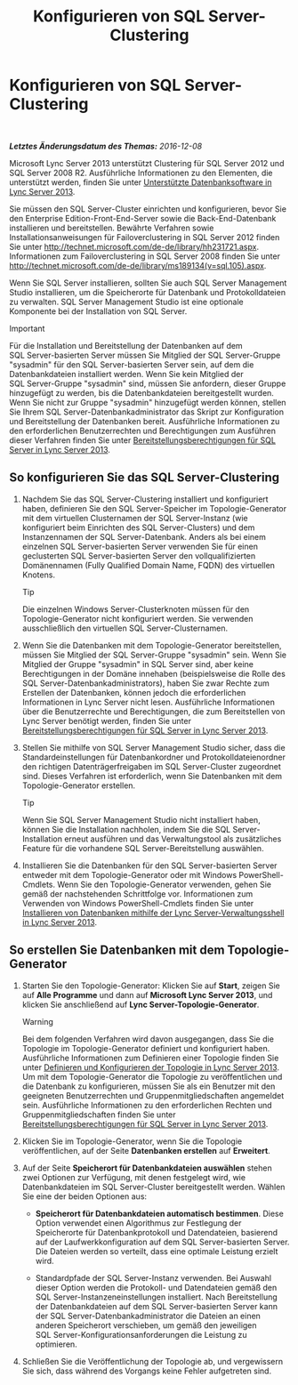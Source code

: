 ﻿---
title: Konfigurieren von SQL Server-Clustering
TOCTitle: Konfigurieren von SQL Server-Clustering
ms:assetid: d7b52ef1-573c-48ed-bb94-34e37b49645c
ms:mtpsurl: https://technet.microsoft.com/de-de/library/Dn383982(v=OCS.15)
ms:contentKeyID: 56558907
ms.date: 12/10/2016
mtps_version: v=OCS.15
ms.translationtype: HT
---

# Konfigurieren von SQL Server-Clustering

 

_**Letztes Änderungsdatum des Themas:** 2016-12-08_

Microsoft Lync Server 2013 unterstützt Clustering für SQL Server 2012 und SQL Server 2008 R2. Ausführliche Informationen zu den Elementen, die unterstützt werden, finden Sie unter [Unterstützte Datenbanksoftware in Lync Server 2013](lync-server-2013-database-software-support.md).

Sie müssen den SQL Server-Cluster einrichten und konfigurieren, bevor Sie den Enterprise Edition-Front-End-Server sowie die Back-End-Datenbank installieren und bereitstellen. Bewährte Verfahren sowie Installationsanweisungen für Failoverclustering in SQL Server 2012 finden Sie unter <http://technet.microsoft.com/de-de/library/hh231721.aspx>. Informationen zum Failoverclustering in SQL Server 2008 finden Sie unter <http://technet.microsoft.com/de-de/library/ms189134(v=sql.105).aspx>.

Wenn Sie SQL Server installieren, sollten Sie auch SQL Server Management Studio installieren, um die Speicherorte für Datenbank und Protokolldateien zu verwalten. SQL Server Management Studio ist eine optionale Komponente bei der Installation von SQL Server.


> [!IMPORTANT]
> Für die Installation und Bereitstellung der Datenbanken auf dem SQL&nbsp;Server-basierten Server müssen Sie Mitglied der SQL&nbsp;Server-Gruppe "sysadmin" für den SQL&nbsp;Server-basierten Server sein, auf dem die Datenbankdateien installiert werden. Wenn Sie kein Mitglied der SQL&nbsp;Server-Gruppe "sysadmin" sind, müssen Sie anfordern, dieser Gruppe hinzugefügt zu werden, bis die Datenbankdateien bereitgestellt wurden. Wenn Sie nicht zur Gruppe "sysadmin" hinzugefügt werden können, stellen Sie Ihrem SQL&nbsp;Server-Datenbankadministrator das Skript zur Konfiguration und Bereitstellung der Datenbanken bereit. Ausführliche Informationen zu den erforderlichen Benutzerrechten und Berechtigungen zum Ausführen dieser Verfahren finden Sie unter <A href="lync-server-2013-deployment-permissions-for-sql-server.md">Bereitstellungsberechtigungen für SQL Server in Lync Server 2013</A>.



## So konfigurieren Sie das SQL Server-Clustering

1.  Nachdem Sie das SQL Server-Clustering installiert und konfiguriert haben, definieren Sie den SQL Server-Speicher im Topologie-Generator mit dem virtuellen Clusternamen der SQL Server-Instanz (wie konfiguriert beim Einrichten des SQL Server-Clusters) und dem Instanzennamen der SQL Server-Datenbank. Anders als bei einem einzelnen SQL Server-basierten Server verwenden Sie für einen geclusterten SQL Server-basierten Server den vollqualifizierten Domänennamen (Fully Qualified Domain Name, FQDN) des virtuellen Knotens.
    

    > [!TIP]
    > Die einzelnen Windows Server-Clusterknoten müssen für den Topologie-Generator nicht konfiguriert werden. Sie verwenden ausschließlich den virtuellen SQL&nbsp;Server-Clusternamen.



2.  Wenn Sie die Datenbanken mit dem Topologie-Generator bereitstellen, müssen Sie Mitglied der SQL Server-Gruppe "sysadmin" sein. Wenn Sie Mitglied der Gruppe "sysadmin" in SQL Server sind, aber keine Berechtigungen in der Domäne innehaben (beispielsweise die Rolle des SQL Server-Datenbankadministrators), haben Sie zwar Rechte zum Erstellen der Datenbanken, können jedoch die erforderlichen Informationen in Lync Server nicht lesen. Ausführliche Informationen über die Benutzerrechte und Berechtigungen, die zum Bereitstellen von Lync Server benötigt werden, finden Sie unter [Bereitstellungsberechtigungen für SQL Server in Lync Server 2013](lync-server-2013-deployment-permissions-for-sql-server.md).

3.  Stellen Sie mithilfe von SQL Server Management Studio sicher, dass die Standardeinstellungen für Datenbankordner und Protokolldateienordner den richtigen Datenträgerfreigaben im SQL Server-Cluster zugeordnet sind. Dieses Verfahren ist erforderlich, wenn Sie Datenbanken mit dem Topologie-Generator erstellen.
    

    > [!TIP]
    > Wenn Sie SQL Server Management Studio nicht installiert haben, können Sie die Installation nachholen, indem Sie die SQL&nbsp;Server-Installation erneut ausführen und das Verwaltungstool als zusätzliches Feature für die vorhandene SQL&nbsp;Server-Bereitstellung auswählen.



4.  Installieren Sie die Datenbanken für den SQL Server-basierten Server entweder mit dem Topologie-Generator oder mit Windows PowerShell-Cmdlets. Wenn Sie den Topologie-Generator verwenden, gehen Sie gemäß der nachstehenden Schrittfolge vor. Informationen zum Verwenden von Windows PowerShell-Cmdlets finden Sie unter [Installieren von Datenbanken mithilfe der Lync Server-Verwaltungsshell in Lync Server 2013](lync-server-2013-database-installation-using-lync-server-management-shell.md).

## So erstellen Sie Datenbanken mit dem Topologie-Generator

1.  Starten Sie den Topologie-Generator: Klicken Sie auf **Start**, zeigen Sie auf **Alle Programme** und dann auf **Microsoft Lync Server 2013**, und klicken Sie anschließend auf **Lync Server-Topologie-Generator**.
    

    > [!WARNING]
    > Bei dem folgenden Verfahren wird davon ausgegangen, dass Sie die Topologie im Topologie-Generator definiert und konfiguriert haben. Ausführliche Informationen zum Definieren einer Topologie finden Sie unter <A href="lync-server-2013-defining-and-configuring-the-topology.md">Definieren und Konfigurieren der Topologie in Lync Server 2013</A>. Um mit dem Topologie-Generator die Topologie zu veröffentlichen und die Datenbank zu konfigurieren, müssen Sie als ein Benutzer mit den geeigneten Benutzerrechten und Gruppenmitgliedschaften angemeldet sein. Ausführliche Informationen zu den erforderlichen Rechten und Gruppenmitgliedschaften finden Sie unter <A href="lync-server-2013-deployment-permissions-for-sql-server.md">Bereitstellungsberechtigungen für SQL Server in Lync Server 2013</A>.



2.  Klicken Sie im Topologie-Generator, wenn Sie die Topologie veröffentlichen, auf der Seite **Datenbanken erstellen** auf **Erweitert**.

3.  Auf der Seite **Speicherort für Datenbankdateien auswählen** stehen zwei Optionen zur Verfügung, mit denen festgelegt wird, wie Datenbankdateien im SQL Server-Cluster bereitgestellt werden. Wählen Sie eine der beiden Optionen aus:
    
      - **Speicherort für Datenbankdateien automatisch bestimmen**. Diese Option verwendet einen Algorithmus zur Festlegung der Speicherorte für Datenbankprotokoll und Datendateien, basierend auf der Laufwerkkonfiguration auf dem SQL Server-basierten Server. Die Dateien werden so verteilt, dass eine optimale Leistung erzielt wird.
    
      - Standardpfade der SQL Server-Instanz verwenden. Bei Auswahl dieser Option werden die Protokoll- und Datendateien gemäß den SQL Server-Instanzeneinstellungen installiert. Nach Bereitstellung der Datenbankdateien auf dem SQL Server-basierten Server kann der SQL Server-Datenbankadministrator die Dateien an einen anderen Speicherort verschieben, um gemäß den jeweiligen SQL Server-Konfigurationsanforderungen die Leistung zu optimieren.

4.  Schließen Sie die Veröffentlichung der Topologie ab, und vergewissern Sie sich, dass während des Vorgangs keine Fehler aufgetreten sind.

